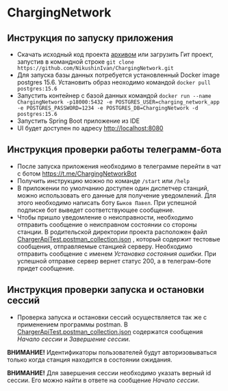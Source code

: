 # ChargingNetwork
## Инструкция по запуску приложения
 - Скачать исходный код проекта [архивом](https://github.com/NikushinIvan/ChargingNetwork/archive/refs/heads/main.zip)
или загрузить Гит проект, запустив в командной строке `git clone https://github.com/NikushinIvan/ChargingNetwork.git`
 - Для запуска базы данных потребуется установленный Docker image postgres 15.6. Установить образ неоходимо командой `docker pull postgres:15.6`
 - Запустить контейнер с базой данных командой `docker run --name ChargingNetwork -p18000:5432 -e POSTGRES_USER=charging_network_app -e POSTGRES_PASSWORD=1234 -e POSTGRES_DB=ChargingNetwork -d postgres:15.6`
 - Запустить Spring Boot приложение из IDE
 - UI будет доступен по адресу [http://localhost:8080](http://localhost:8080)

## Инструкция проверки работы телеграмм-бота

 - После запуска приложения необходимо в телеграмме перейти в чат с ботом https://t.me/ChargingNetworkBot
 - Получить инструкцию можно по команде `/start` или `/help`
 - В приложении по умолчанию доступен один диспетчер станций, можно использовать его данные для получение уведомлений.
Для этого необходимо написать боту `Быков Павел`. При успешной подписке бот выведет соответствующее сообщение.
 - Чтобы пришло уведомление о неисправности, необходимо отправить сообщение о неисправном состоянии со стороны станции.
В родительской директории проекта расположен файл 
[ChargerApiTest.postman_collection.json](https://github.com/NikushinIvan/ChargingNetwork/blob/main/ChargerApiTest.postman_collection.json)
, который содержит тестовые
сообщения, отправляемые станцией серверу. Необходимо отправить сообщение с именем _Установка состояния ошибки_. При 
успешной отправке сервер вернет статус 200, а в телеграм-боте придет сообщение.

## Инструкция проверки запуска и остановки сессий

 - Проверка запуска и остановки сессий осуществляется так же с применением программы postman. В 
[ChargerApiTest.postman_collection.json](https://github.com/NikushinIvan/ChargingNetwork/blob/main/ChargerApiTest.postman_collection.json)
содержатся сообщения _Начало сессии_ и _Завершение сессии_. 

**ВНИМАНИЕ!** Идентификаторы пользователей будут авторизовываться только когда станция находится в состоянии ожидания.

**ВНИМАНИЕ!** Для завершения сессии необходимо указать верный id сессии. Его можно найти в ответе на сообщение 
_Начало сессии_.